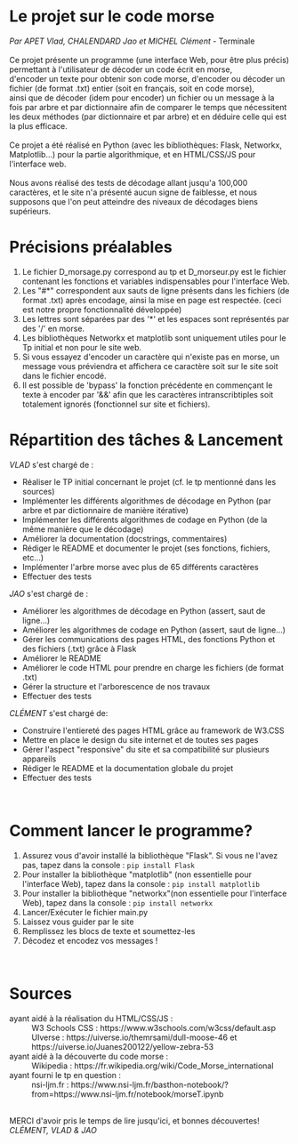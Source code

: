 # Le projet sur le code morse
<i>Par APET Vlad, CHALENDARD Jao et MICHEL Clément</i> - Terminale<br><br>
Ce projet présente un programme (une interface Web, pour être plus précis) permettant à l'utilisateur de décoder un code écrit en morse, <br>d'encoder un texte pour obtenir son code morse,
d'encoder ou décoder un fichier (de format .txt) entier (soit en français, soit en code morse), <br>ainsi que de décoder (idem pour encoder) un fichier ou un message à la fois par arbre et par dictionnaire afin de comparer le temps que nécessitent les deux méthodes (par dictionnaire et par arbre) et en déduire celle qui est la plus efficace.
<br>
<br>
Ce projet a été réalisé en Python (avec les bibliothèques: Flask, Networkx, Matplotlib...) pour la partie algorithmique, et en HTML/CSS/JS pour l'interface web.<br>
<br>
Nous avons réalisé des tests de décodage allant jusqu'a 100,000 caractères, et le site n'a présenté aucun signe de faiblesse, et nous supposons que l'on peut atteindre des niveaux de décodages biens supérieurs.<br>

# Précisions préalables
1) Le fichier D_morsage.py correspond au tp et D_morseur.py est le fichier contenant les fonctions et variables indispensables pour l'interface Web. 
2) Les "#*" correspondent aux sauts de ligne présents dans les fichiers (de format .txt) après encodage, ainsi la mise en page est respectée. (ceci est notre propre fonctionnalité développée)
3) Les lettres sont séparées par des '*'  et les espaces sont représentés par des '/' en morse.
4) Les bibliothèques Networkx et matplotlib sont uniquement utiles pour le Tp initial et non pour le site web.
5) Si vous essayez d'encoder un caractère qui n'existe pas en morse, un message vous préviendra et affichera ce caractère soit sur le site soit dans le fichier encodé.
6) Il est possible de 'bypass' la fonction précédente en commençant le texte à encoder par '&&' afin que les caractères intranscribtiples soit totalement ignorés (fonctionnel sur site et fichiers).

# Répartition des tâches & Lancement
<i>VLAD</i> s'est chargé de :<br>
<ul>
  <li>Réaliser le TP initial concernant le projet (cf. le tp mentionné dans les sources)<br></li>
  <li>Implémenter les différents algorithmes de décodage en Python (par arbre et par dictionnaire de manière itérative)</li>
  <li>Implémenter les différents algorithmes de codage en Python (de la même manière que le décodage)</li>
  <li>Améliorer la documentation (docstrings, commentaires)</li>
  <li>Rédiger le README et documenter le projet (ses fonctions, fichiers, etc...)</li>
  <li>Implémenter l'arbre morse avec plus de 65 différents caractères</li>
  <li>Effectuer des tests</li>
</ul>

<i>JAO</i> s'est chargé de :<br>
<ul>
  <li>Améliorer les algorithmes de décodage en Python (assert, saut de ligne...)</li>
  <li>Améliorer les algorithmes de codage en Python (assert, saut de ligne...)</li>
  <li>Gérer les communications des pages HTML, des fonctions Python et des fichiers (.txt) grâce à Flask</li>
  <li>Améliorer le README</li>
  <li>Améliorer le code HTML pour prendre en charge les fichiers (de format .txt)</li>
  <li>Gérer la structure et l'arborescence de nos travaux</li>
  <li>Effectuer des tests</li>
</ul>

<i>CLÉMENT</i> s'est chargé de:<br>
<ul>
  <li>Construire l'entiereté des pages HTML grâce au framework de W3.CSS</li>
  <li>Mettre en place le design du site internet et de toutes ses pages</li>
  <li>Gérer l'aspect "responsive" du site et sa compatibilité sur plusieurs appareils</li>
  <li>Rédiger le README et la documentation globale du projet</li>
  <li>Effectuer des tests</li>
</ul><br>

# Comment lancer le programme?
<ol>
  <li>Assurez vous d'avoir installé la bibliothèque "Flask". Si vous ne l'avez pas, tapez dans la console : <code>pip install Flask</code></li>
  <li>Pour installer la bibliothèque "matplotlib" (non essentielle pour l'interface Web), tapez dans la console : <code>pip install matplotlib</code></li>
  <li>Pour installer la bibliothèque "networkx"(non essentielle pour l'interface Web), tapez dans la console : <code>pip install networkx</code></li>
  <li>Lancer/Exécuter le fichier main.py<br></li>
  <li>Laissez vous guider par le site</li>
  <li>Remplissez les blocs de texte et soumettez-les</li>
  <li>Décodez et encodez vos messages !</li>
</ol><br>

# Sources 
<dl>
  <dt>ayant aidé à la réalisation du HTML/CSS/JS :</dt>
  <dd>W3 Schools CSS : https://www.w3schools.com/w3css/default.asp</dd>
  <dd>UIverse : https://uiverse.io/themrsami/dull-moose-46 et https://uiverse.io/Juanes200122/yellow-zebra-53</dd>
  <dt>ayant aidé à la découverte du code morse :</dt>
  <dd>Wikipedia : https://fr.wikipedia.org/wiki/Code_Morse_international</dd>
  <dt>ayant fourni le tp en question :</dt>
  <dd>nsi-ljm.fr : https://www.nsi-ljm.fr/basthon-notebook/?from=https://www.nsi-ljm.fr/notebook/morseT.ipynb</dd>
</dl>
<br>
MERCI d'avoir pris le temps de lire jusqu'ici, et bonnes découvertes!
<i>CLÉMENT, VLAD & JAO</i>
